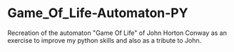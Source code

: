 # Game_Of_Life-Automaton-PY
 Recreation of the automaton "Game Of Life" of John Horton Conway as an exercise to improve my python skills and also as a tribute to John.
